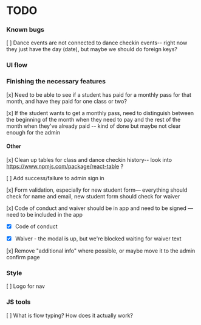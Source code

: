 # TODO

### Known bugs

[ ] Dance events are not connected to dance checkin events-- right now they just have the day (date), but maybe we should do foreign keys?


### UI flow

### Finishing the necessary features

[x] Need to be able to see if a student has paid for a monthly pass for that month, and have they paid for one class or two?

[x] If the student wants to get a monthly pass, need to distinguish between the beginning of the month when they need to pay and the rest of the month when they've already paid -- kind of done but maybe not clear enough for the admin

#### Other

[x] Clean up tables for class and dance checkin history-- look into https://www.npmjs.com/package/react-table ?

[ ] Add success/failure to admin sign in

[x] Form validation, especially for new student form— everything should check for name and email, new student form should check for waiver

[x] Code of conduct and waiver should be in app and need to be signed — need to be included in the app

* [x] Code of conduct

* [x] Waiver - the modal is up, but we're blocked waiting for waiver text

[x] Remove "additional info" where possible, or maybe move it to the admin confirm page


### Style

[ ] Logo for nav


### JS tools

[ ] What is flow typing? How does it actually work?

